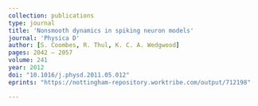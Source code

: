 ```yaml
---
collection: publications
type: journal
title: 'Nonsmooth dynamics in spiking neuron models'
journal: 'Physica D'
author: [S. Coombes, R. Thul, K. C. A. Wedgwood]
pages: 2042 – 2057
volume: 241
year: 2012
doi: "10.1016/j.physd.2011.05.012"
eprints: "https://nottingham-repository.worktribe.com/output/712198"

---
```

